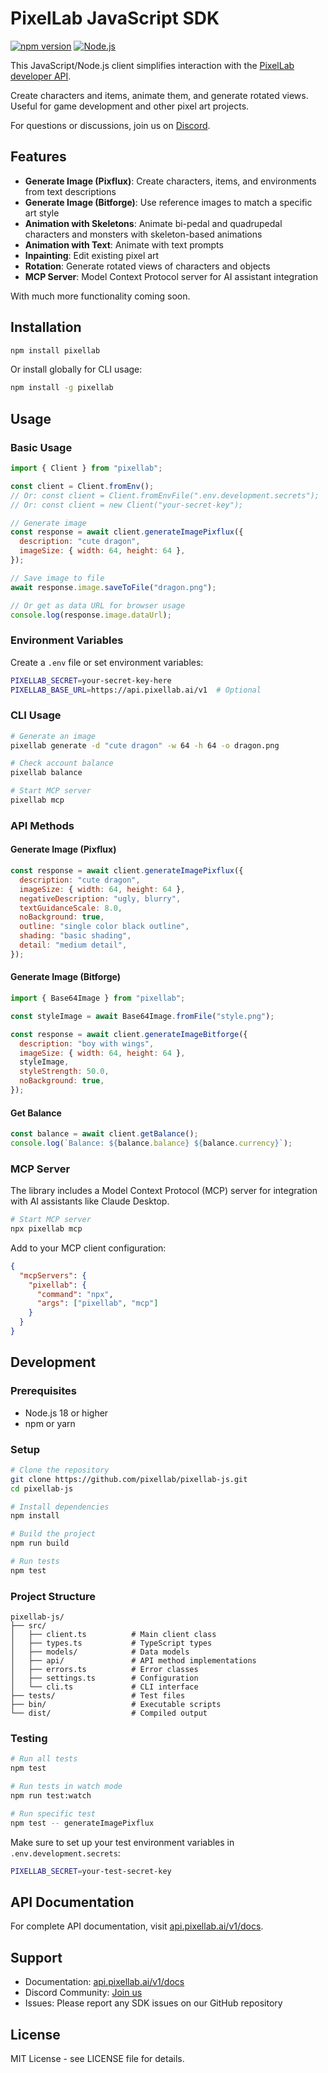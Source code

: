 # PixelLab JavaScript SDK

[![npm version](https://badge.fury.io/js/pixellab.svg)](https://badge.fury.io/js/pixellab)
[![Node.js](https://img.shields.io/badge/Node.js-18%2B-green.svg)](https://nodejs.org/)

This JavaScript/Node.js client simplifies interaction with the [PixelLab developer API](http://api.pixellab.ai/v1).

Create characters and items, animate them, and generate rotated views. Useful for game development and other pixel art projects.

For questions or discussions, join us on [Discord](https://discord.gg/pBeyTBF8T7).

## Features

- **Generate Image (Pixflux)**: Create characters, items, and environments from text descriptions
- **Generate Image (Bitforge)**: Use reference images to match a specific art style
- **Animation with Skeletons**: Animate bi-pedal and quadrupedal characters and monsters with skeleton-based animations
- **Animation with Text**: Animate with text prompts
- **Inpainting**: Edit existing pixel art
- **Rotation**: Generate rotated views of characters and objects
- **MCP Server**: Model Context Protocol server for AI assistant integration

With much more functionality coming soon.

## Installation

```bash
npm install pixellab
```

Or install globally for CLI usage:

```bash
npm install -g pixellab
```

## Usage

### Basic Usage

```javascript
import { Client } from "pixellab";

const client = Client.fromEnv();
// Or: const client = Client.fromEnvFile(".env.development.secrets");
// Or: const client = new Client("your-secret-key");

// Generate image
const response = await client.generateImagePixflux({
  description: "cute dragon",
  imageSize: { width: 64, height: 64 },
});

// Save image to file
await response.image.saveToFile("dragon.png");

// Or get as data URL for browser usage
console.log(response.image.dataUrl);
```

### Environment Variables

Create a `.env` file or set environment variables:

```bash
PIXELLAB_SECRET=your-secret-key-here
PIXELLAB_BASE_URL=https://api.pixellab.ai/v1  # Optional
```

### CLI Usage

```bash
# Generate an image
pixellab generate -d "cute dragon" -w 64 -h 64 -o dragon.png

# Check account balance
pixellab balance

# Start MCP server
pixellab mcp
```

### API Methods

#### Generate Image (Pixflux)

```javascript
const response = await client.generateImagePixflux({
  description: "cute dragon",
  imageSize: { width: 64, height: 64 },
  negativeDescription: "ugly, blurry",
  textGuidanceScale: 8.0,
  noBackground: true,
  outline: "single color black outline",
  shading: "basic shading",
  detail: "medium detail",
});
```

#### Generate Image (Bitforge)

```javascript
import { Base64Image } from "pixellab";

const styleImage = await Base64Image.fromFile("style.png");

const response = await client.generateImageBitforge({
  description: "boy with wings",
  imageSize: { width: 64, height: 64 },
  styleImage,
  styleStrength: 50.0,
  noBackground: true,
});
```

#### Get Balance

```javascript
const balance = await client.getBalance();
console.log(`Balance: ${balance.balance} ${balance.currency}`);
```

### MCP Server

The library includes a Model Context Protocol (MCP) server for integration with AI assistants like Claude Desktop.

```bash
# Start MCP server
npx pixellab mcp
```

Add to your MCP client configuration:

```json
{
  "mcpServers": {
    "pixellab": {
      "command": "npx",
      "args": ["pixellab", "mcp"]
    }
  }
}
```

## Development

### Prerequisites

- Node.js 18 or higher
- npm or yarn

### Setup

```bash
# Clone the repository
git clone https://github.com/pixellab/pixellab-js.git
cd pixellab-js

# Install dependencies
npm install

# Build the project
npm run build

# Run tests
npm test
```

### Project Structure

```
pixellab-js/
├── src/
│   ├── client.ts          # Main client class
│   ├── types.ts           # TypeScript types
│   ├── models/            # Data models
│   ├── api/               # API method implementations
│   ├── errors.ts          # Error classes
│   ├── settings.ts        # Configuration
│   └── cli.ts             # CLI interface
├── tests/                 # Test files
├── bin/                   # Executable scripts
└── dist/                  # Compiled output
```

### Testing

```bash
# Run all tests
npm test

# Run tests in watch mode
npm run test:watch

# Run specific test
npm test -- generateImagePixflux
```

Make sure to set up your test environment variables in `.env.development.secrets`:

```bash
PIXELLAB_SECRET=your-test-secret-key
```

## API Documentation

For complete API documentation, visit [api.pixellab.ai/v1/docs](https://api.pixellab.ai/v1/docs).

## Support

- Documentation: [api.pixellab.ai/v1/docs](https://api.pixellab.ai/v1/docs)
- Discord Community: [Join us](https://discord.gg/pBeyTBF8T7)
- Issues: Please report any SDK issues on our GitHub repository

## License

MIT License - see LICENSE file for details.
